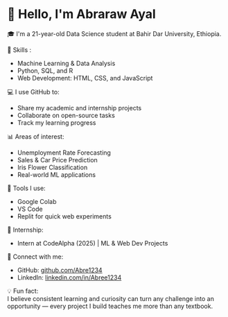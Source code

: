 # 👋 Hello, I'm Abraraw Ayal

🎓 I'm a 21-year-old Data Science student at Bahir Dar University, Ethiopia.

🌱 Skills :
- Machine Learning & Data Analysis
- Python, SQL, and R
- Web Development: HTML, CSS, and JavaScript

💻 I use GitHub to:
- Share my academic and internship projects
- Collaborate on open-source tasks
- Track my learning progress

📊 Areas of interest:
- Unemployment Rate Forecasting
- Sales & Car Price Prediction
- Iris Flower Classification
- Real-world ML applications

📱 Tools I use:
- Google Colab 
- VS Code 
- Replit for quick web experiments

🧠 Internship:
- Intern at CodeAlpha (2025) | ML & Web Dev Projects

🔗 Connect with me:
- GitHub: [github.com/Abre1234](https://github.com/Abre1234)
- LinkedIn: [linkedin.com/in/Abree1234](https://linkedin.com/in/Abree1234)

💡 Fun fact:  
I believe consistent learning and curiosity can turn any challenge into an opportunity — every project I build teaches me more than any textbook.

